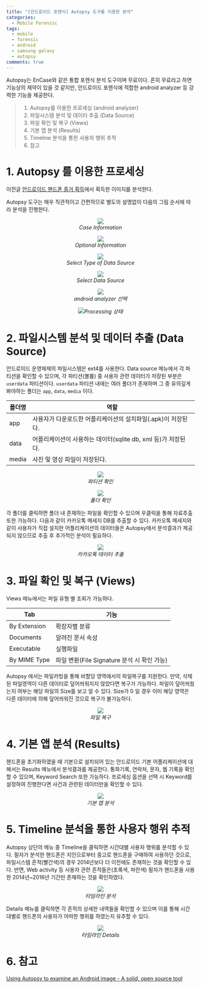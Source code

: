 ```yaml
---
title: "[안드로이드 포렌식] Autopsy 도구를 이용한 분석"
categories:
  - Mobile Forensic
tags:
  - mobile
  - forensic
  - android
  - samsung galaxy
  - autopsy
comments: true
---
```


Autopsy는 EnCase와 같은 통합 포렌식 분석 도구이며 무료이다. 흔히 무료라고 하면 기능상의 제약이 있을 것 같지만, 안드로이드 포렌식에 적합한 android analyzer 등 강력한 기능을 제공한다.

> 1. Autopsy를 이용한 프로세싱 (android analyzer)
> 2. 파일시스템 분석 및 데이터 추출 (Data Source)
> 3. 파일 확인 및 복구 (Views)
> 4. 기본 앱 분석 (Results)
> 5. Timeline 분석을 통한 사용자 행위 추적
> 6. 참고

# 1. Autopsy 를 이용한 프로세싱

이전글 [안드로이드 핸드폰 증거 획득](https://c0msherl0ck.github.io/mobile%20forensic/post-mobile-android/)에서 획득한 이미지를 분석한다.

Autopsy 도구는 매우 직관적이고 간편하므로 별도의 설명없이 다음의 그림 순서에 따라 분석을 진행한다.

<center><p><img src="/assets/2019-10-29-post-mobile-android-autopsy/1.jpg"><br><em>Case Information</em></p></center>

<center><p><img src="/assets/2019-10-29-post-mobile-android-autopsy/2.jpg"><br><em>Optional Information</em></p></center>

<center><p><img src="/assets/2019-10-29-post-mobile-android-autopsy/3.jpg"><br><em>Select Type of Data Source</em></p></center>

<center><p><img src="/assets/2019-10-29-post-mobile-android-autopsy/4.jpg"><br><em>Select Data Source</em></p></center>

<center><p><img src="/assets/2019-10-29-post-mobile-android-autopsy/android_analyzer.jpg"><br><em>android analyzer 선택</em></p></center>

<center><p><img src="/assets/2019-10-29-post-mobile-android-autopsy/processing.jpg"><em>Processing 상태</em></p></center>

# 2. 파일시스템 분석 및 데이터 추출 (Data Source)

안드로이드 운영체제의 파일시스템은 ext4를 사용한다. Data source 메뉴에서 각 파티션을 확인할 수 있으며, 
각 파티션(볼륨) 중 사용자 관련 데이터가 저장된 부분은 `userdata` 파티션이다.
`userdata` 파티션 내에는 여러 폴더가 존재하며 그 중 유의깊게 봐야하는 폴더는 `app`, `data`, `media` 이다. 

|폴더명|역할|
|---|---|
|app|사용자가 다운로드한 어플리케이션의 설치파일(.apk)이 저장된다.|
|data|어플리케이션이 사용하는 데이터(sqlite db, xml 등)가 저장된다.|
|media|사진 및 영상 파일이 저장된다.|

<center><p><img src="/assets/2019-10-29-post-mobile-android-autopsy/파티션 확인.jpg"><br><em>파티션 확인</em></p></center>

<center><p><img src="/assets/2019-10-29-post-mobile-android-autopsy/폴더 확인.jpg"><br><em>폴더 확인</em></p></center>

각 폴더를 클릭하면 폴더 내 존재하는 파일을 확인할 수 있으며 우클릭을 통해 자료추출 또한 가능하다. 
다음과 같이 카카오톡 메세지 DB를 추출할 수 있다. 카카오톡 메세지와 같이 사용자가 직접 설치한 어플리케이션의 데이터들은 Autopsy에서 분석결과가 제공되지 않으므로 추출 후 추가적인 분석이 필요하다.

<center><p><img src="/assets/2019-10-29-post-mobile-android-autopsy/카카오톡 데이터 추출.jpg"><br><em>카카오톡 데이터 추출</em></p></center>


# 3. 파일 확인 및 복구 (Views)

Views 메뉴에서는 파일 유형 별 조회가 가능하다.

|Tab|기능|
|---|---|
|By Extension|확장자별 분류|
|Documents|알려진 문서 속성|
|Executable|실행파일|
|By MIME Type|파일 변환(File Signature 분석 시 확인 가능)|

Autopsy 에서는 파일카빙을 통해 비할당 영역에서의 파일복구를 지원한다. 
만약, 삭제된 파일영역이 다른 데이터로 덮어씌워지지 않았다면 복구가 가능하다.
파일이 덮어씌웠는지 여부는 해당 파일의 Size를 보고 알 수 있다. Size가 0 일 경우 이미 해당 영역은 다른 데이터에 의해 덮어씌워진 것으로 복구가 불가능하다.

<center><p><img src="/assets/2019-10-29-post-mobile-android-autopsy/파일 복구.jpg"><br><em>파일 복구</em></p></center>

# 4. 기본 앱 분석 (Results)

핸드폰을 초기화하였을 때 기본으로 설치되어 있는 안드로이드 기본 어플리케이션에 대해서는 Results 메뉴에서 분석결과를 제공한다. 
통화기록, 연락처, 문자, 웹 기록을 확인할 수 있으며, Keyword Search 또한 가능하다. 
프로세싱 옵션을 선택 시 Keyword를 설정하여 진행한다면 사건과 관련된 데이터만을 확인할 수 있다.

<center><p><img src="/assets/2019-10-29-post-mobile-android-autopsy/기본 앱 분석.jpg"><br><em>기본 앱 분석</em></p></center>

# 5. Timeline 분석을 통한 사용자 행위 추적

Autopsy 상단의 메뉴 중 Timeline을 클릭하면 시간대별 사용자 행위를 분석할 수 있다. 필자가 분석한 핸드폰은 지인으로부터 중고로 핸드폰을 구매하여 사용하던 것으로, 파일시스템 흔적(빨간색)의 경우 2014년보다 더 이전에도 존재하는 것을 확인할 수 있다. 반면, Web activity 등 사용자 관련 흔적들은(초록색, 파란색) 필자가 핸드폰을 사용한 2014년~2016년 기간만 존재하는 것을 확인하였다.

<center><p><img src="/assets/2019-10-29-post-mobile-android-autopsy/타임라인 분석.jpg"><br><em>타임라인 분석</em></p></center>

Details 메뉴를 클릭하면 각 흔적의 상세한 내역들을 확인할 수 있으며 이를 통해 시간대별로 핸드폰의 사용자가 어떠한 행위를 하였는지 유추할 수 있다.

<center><p><img src="/assets/2019-10-29-post-mobile-android-autopsy/timeline.jpg"><br><em>타임라인 Details</em></p></center>

# 6. 참고

[Using Autopsy to examine an Android image - A solid, open source tool](https://freeandroidforensics.blogspot.com/2014/11/using-autopsy-to-examine-android-image.html)
